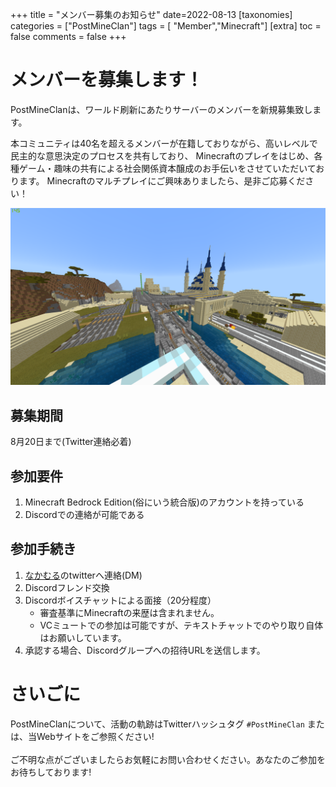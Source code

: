 +++
title = "メンバー募集のお知らせ"
date=2022-08-13
[taxonomies]
categories = ["PostMineClan"]
tags = [ "Member","Minecraft"]
[extra]
toc = false
comments = false
+++

# メンバーを募集します！
PostMineClanは、ワールド刷新にあたりサーバーのメンバーを新規募集致します。

本コミュニティは40名を超えるメンバーが在籍しておりながら、高いレベルで民主的な意思決定のプロセスを共有しており、
Minecraftのプレイをはじめ、各種ゲーム・趣味の共有による社会関係資本醸成のお手伝いをさせていただいております。
Minecraftのマルチプレイにご興味ありましたら、是非ご応募ください！

![メンバー大募集よ！](SabakuHonmachi.png)

## 募集期間
8月20日まで(Twitter連絡必着)

## 参加要件
1. Minecraft Bedrock Edition(俗にいう統合版)のアカウントを持っている
2. Discordでの連絡が可能である

## 参加手続き
1. [なかむる](https://twitter.com/NakaMCBE)のtwitterへ連絡(DM)
2. Discordフレンド交換
3. Discordボイスチャットによる面接（20分程度）
	- 審査基準にMinecraftの来歴は含まれません。
	- VCミュートでの参加は可能ですが、テキストチャットでのやり取り自体はお願いしています。
4. 承認する場合、Discordグループへの招待URLを送信します。

# さいごに
PostMineClanについて、活動の軌跡はTwitterハッシュタグ `#PostMineClan` 
または、当Webサイトをご参照ください!
<br>
<br>
ご不明な点がございましたらお気軽にお問い合わせください。あなたのご参加をお待ちしております!




